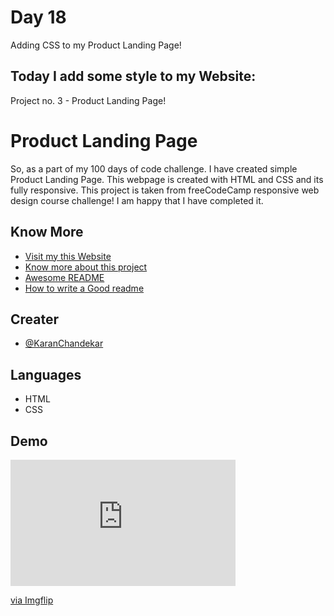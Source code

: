 # Day 18

Adding CSS to my Product Landing Page!


## Today I add some style to my Website:

Project no. 3 - Product Landing Page!


# Product Landing Page

So, as a part of my 100 days of code challenge. I have created simple Product Landing Page. This webpage is created with HTML and CSS and its fully responsive. This project is taken from freeCodeCamp responsive web design course challenge! I am happy that I have completed it.


## Know More

 - [Visit my this Website](https://product-landing-page-omega.vercel.app/)
 - [Know more about this project](https://www.freecodecamp.org/learn/responsive-web-design/responsive-web-design-projects/build-a-product-landing-page)
 - [Awesome README](https://github.com/matiassingers/awesome-readme)
 - [How to write a Good readme](https://bulldogjob.com/news/449-how-to-write-a-good-readme-for-your-github-project)


## Creater

- [@KaranChandekar](https://github.com/KaranChandekar)


## Languages

- HTML
- CSS

## Demo

<div style="width:360px;max-width:100%;"><div style="height:0;padding-bottom:56.11%;position:relative;"><iframe width="360" height="202" style="position:absolute;top:0;left:0;width:100%;height:100%;" frameBorder="0" src="https://imgflip.com/embed/5xv1x3"></iframe></div><p><a href="https://imgflip.com/gif/5xv1x3">via Imgflip</a></p></div>
